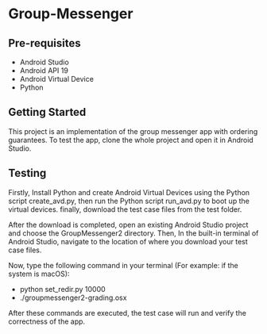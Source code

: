 Group-Messenger
===================================

Pre-requisites
--------------

- Android Studio
- Android API 19
- Android Virtual Device
- Python



Getting Started
---------------

This project is an implementation of the group messenger app with ordering guarantees. To test the app, clone the whole project and open it in Android Studio.


Testing
-------

Firstly, Install Python and create Android Virtual Devices using the Python script create_avd.py, then run the Python script run_avd.py to boot up the virtual devices. finally, download the test case files from the test folder. 

After the download is completed, open an existing Android Studio project and choose the GroupMessenger2 directory. Then, In the built-in terminal of Android Studio, navigate to the location of where you download your test case files.

Now, type the following command in your terminal (For example: if the system is macOS):
- python set_redir.py 10000
- ./groupmessenger2-grading.osx 

After these commands are executed, the test case will run and verify the correctness of the app.


